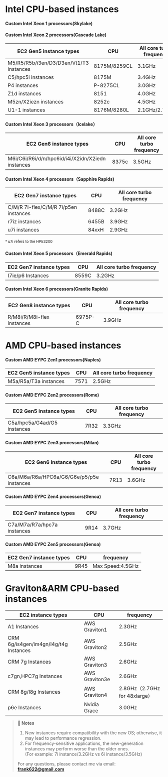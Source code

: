 # Intel CPU-based instances
#### Custom Intel Xeon 1 processors(Skylake)
#### Custom Intel Xeon 2 processors(Cascade Lake)

| EC2 Gen5 instance types| CPU | All core turbo frequency|
|---------|---------|---------|
| M5/R5/R5b/i3en/D3/D3en/Vt1/T3 instances | 8175M/8259CL | 3.1GHz|
| C5/hpc5i instances| 8175M | 3.4GHz|
| P4 instances|  P-8275CL | 3.0GHz|
| Z1d  instances|8151 | 4.0GHz |
| M5zn/X2iezn instances|8252c| 4.5GHz |
| U1-1 instances| 8176M/8280L| 2.1GHz/2.7Ghz |


#### Custom Intel Xeon 3 processors（Icelake）
| EC2 Gen6 instance types| CPU | All core turbo frequency|
|---------|---------|---------|
| M6i/C6i/R6i/d/n/hpc6id/i4i/X2idn/X2iedn instances| 8375c | 3.5GHz|


#### Custom Intel Xeon 4 processors（Sapphire Rapids)
| EC2 Gen7 instance types | CPU | All core turbo frequency |
|-------------------------|-----|--------------------------|
| C/M/R 7i-flex/C/M/R 7i/p5en instances | 8488C | 3.2GHz |
| r7iz instances | 6455B | 3.9GHz |
| u7i instances | 84xxH | 2.9GHz |

<small>* u7i refers to the HPE3200</small>



#### Custom Intel Xeon 5 processors（Emerald Rapids)
| EC2 Gen7 instance types| CPU | All core turbo  frequency|
|---------|---------|---------|
| I7ie/p6 Instances | 8559C | 3.2GHz|


#### Custom Intel Xeon 6 processors(Granite Rapids)
| EC2 Gen8 instance types| CPU | All core turbo frequency|
|---------|---------|---------|
| R/M8i/R/M8i-flex instances| 6975P-C| 3.9GHz|

# AMD CPU-based instances
#### Custom AMD EYPC Zen1 processors(Naples)
| EC2 Gen5 instance types| CPU | All core turbo frequency|
|---------|---------|---------|
| M5a/R5a/T3a instances| 7571| 2.5GHz|

#### Custom AMD EYPC Zen2 processors(Rome)
| EC2 Gen5 instance types| CPU | All core turbo frequency|
|---------|---------|---------|
| C5a/hpc5a/G4ad/G5 instances| 7R32| 3.3GHz|

#### Custom AMD EYPC Zen3 processors(Milan)
| EC2 Gen6 instance types| CPU | All core turbo frequency|
|---------|---------|---------|
| C6a/M6a/R6a/HPC6a/G6/G6e/p5/p5e instances| 7R13| 3.6GHz|


#### Custom AMD EYPC Zen4 processors(Genoa)
| EC2 Gen7 instance types| CPU | All core turbo frequency|
|---------|---------|---------|
| C7a/M7a/R7a/hpc7a instances| 9R14| 3.7GHz|


#### Custom AMD EYPC Zen5 processors(Genoa)
| EC2 Gen7 instance types| CPU | frequency|
|---------|---------|---------|
| M8a instances|9R45 | Max Speed:4.5GHz|


# Graviton&ARM CPU-based instances
| EC2 instance types| CPU | frequency|
|---------|---------|---------|
| A1 Instances | AWS Graviton1 | 2.3GHz |
| CRM 6g/is4gen/im4gn/I4g/t4g Instances | AWS Graviton2 | 2.5GHz |
| CRM 7g Instances | AWS Graviton3 | 2.6GHz |
| c7gn,HPC7g Instances | AWS Graviton3e | 2.6GHz |
| CRM 8g/I8g Instances | AWS Graviton4 | 2.8GHz（2.7GHz for 48xlarge） |
| p6e Instances | Nvidia Grace | 3.0GHz |


> **📝 Notes**
> 
> 1. New instances require compatibility with the new OS; otherwise, it may lead to performance regression.
> 2. For frequency-sensitive applications, the new-generation instances may perform worse than the older ones.  
>    (For example: 7i instance/3.2GHz vs 6i instance/3.5GHz)
> 
> For any questions, please contact me via email: **frank622@gmail.com**

